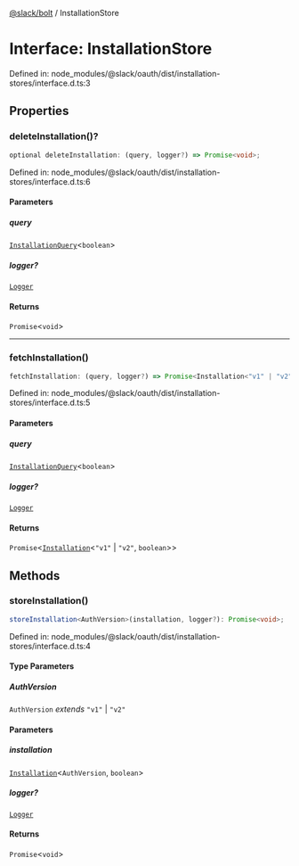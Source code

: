 [@slack/bolt](../index.md) / InstallationStore

# Interface: InstallationStore

Defined in: node\_modules/@slack/oauth/dist/installation-stores/interface.d.ts:3

## Properties

### deleteInstallation()?

```ts
optional deleteInstallation: (query, logger?) => Promise<void>;
```

Defined in: node\_modules/@slack/oauth/dist/installation-stores/interface.d.ts:6

#### Parameters

##### query

[`InstallationQuery`](InstallationQuery.md)\<`boolean`\>

##### logger?

[`Logger`](Logger.md)

#### Returns

`Promise`\<`void`\>

***

### fetchInstallation()

```ts
fetchInstallation: (query, logger?) => Promise<Installation<"v1" | "v2", boolean>>;
```

Defined in: node\_modules/@slack/oauth/dist/installation-stores/interface.d.ts:5

#### Parameters

##### query

[`InstallationQuery`](InstallationQuery.md)\<`boolean`\>

##### logger?

[`Logger`](Logger.md)

#### Returns

`Promise`\<[`Installation`](Installation.md)\<`"v1"` \| `"v2"`, `boolean`\>\>

## Methods

### storeInstallation()

```ts
storeInstallation<AuthVersion>(installation, logger?): Promise<void>;
```

Defined in: node\_modules/@slack/oauth/dist/installation-stores/interface.d.ts:4

#### Type Parameters

##### AuthVersion

`AuthVersion` *extends* `"v1"` \| `"v2"`

#### Parameters

##### installation

[`Installation`](Installation.md)\<`AuthVersion`, `boolean`\>

##### logger?

[`Logger`](Logger.md)

#### Returns

`Promise`\<`void`\>
